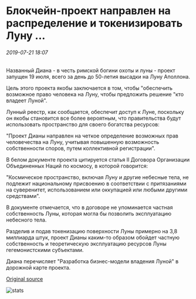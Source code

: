 # Блокчейн-проект направлен на распределение и токенизировать Луну ...

###### 2019-07-21 18:07

Названный Диана - в честь римской богини охоты и луны - проект запущен 19 июля, всего за день до 50-летия высадки на Луну Аполлона.

Цель этого проекта якобы заключается в том, чтобы "обеспечить возможное право человека на Луну, чтобы предложить решение "кто владеет Луной".

Лунный реестр, как сообщается, обеспечит доступ к Луне, поскольку он якобы становится все более вероятным, что правительства будут использовать пространство для своего богатства ресурсов:

"Проект Дианы направлен на четкое определение возможных прав человечества на Луну, учитывая повышенную возможность собственности споров, путем коллективной регистрации".

В белом документе проекта цитируется статья II Договора Организации Объединенных Наций по космосу, в которой говорится:

"Космическое пространство, включая Луну и другие небесные тела, не подлежит национальному присвоению в соответствии с притязаниями на суверенитет, использованием или оккупацией или любыми другими средствами".

В документе отмечается, что в договоре не упоминается частная собственность Луны, которая могла бы позволить эксплуатацию небесного тела.

Разделив и подав токенизацию поверхности Луны примерно на 3,8 миллиарда штук, проект Дианы каким-то образом обойдет частную собственность и теоретическую эксплуатацию ресурсов Луны гегемонистскими субъектами.

Диана перечисляет "Разработка бизнес-модели владения Луной" в дорожной карте проекта.

[Original source](https://cointelegraph.com/news/blockchain-project-aims-to-apportion-and-tokenize-the-moon)

![stats](https://c.statcounter.com/11760860/0/a89fa40b/1/ "stats")